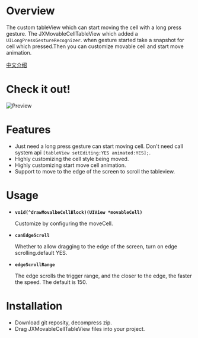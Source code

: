 # Overview

The custom tableView which can start moving the cell with a long press gesture.
The JXMovableCellTableView which added a `UILongPressGestureRecognizer`. when gesture started take a snapshot for cell which pressed.Then you can customize movable cell and start move animation.


[中文介绍](https://www.jianshu.com/p/ce382f9bc794)

# Check it out!
![Preview](https://github.com/pujiaxin33/JXMovableCellTableView/raw/master/JXMovableCellTableView.gif)

# Features
- Just need a long press gesture can start moving cell. Don't need call system api `[tableView setEditing:YES animated:YES];`.
- Highly customizing the cell style being moved.
- Highly customizing start move cell animation.
- Support to move to the edge of the screen to scroll the tableview.

# Usage

- **`void(^drawMovalbeCellBlock)(UIView *movableCell)`**

  Customize by configuring the moveCell.
 
- **`canEdgeScroll`**

  Whether to allow dragging to the edge of the screen, turn on edge scrolling.default YES.

- **`edgeScrollRange`**

  The edge scrolls the trigger range, and the closer to the edge, the faster the speed. The default is 150.

# Installation
  - Download git reposity, decompress zip.
  - Drag JXMovableCellTableView files into your project.
